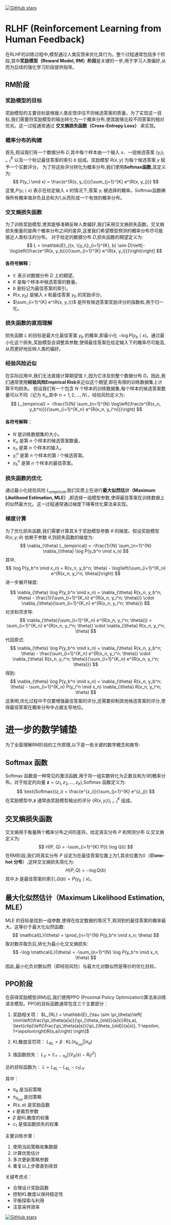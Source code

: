 [![GitHub stars](https://img.shields.io/github/stars/InuyashaYang/JoinAI?style=social)](https://github.com/InuyashaYang/JoinAI)

# RLHF (Reinforcement Learning from Human Feedback) 
在RLHF的训练过程中,模型通过人类反馈来优化其行为。整个过程通常包括多个阶段,其中**奖励模型（Reward Model, RM）阶段**是关键的一步,用于学习人类偏好,从而为后续的强化学习阶段提供指导。
## RM阶段
### 奖励模型的目标
奖励模型的主要目标是根据人类反馈评估不同候选答案的质量。为了实现这一目标,我们需要将奖励模型的输出转化为一个概率分布,使其能够比较不同答案的相对优劣。这一过程通常通过 **交叉熵损失函数（Cross-Entropy Loss）** 来实现。
### 概率分布的构建
首先,假设我们有一个数据分布 $D$,其中每个样本由一个输入 $x$、一组候选答案 $\{y_i\}_{i=1}^K$ 以及一个标记最佳答案的索引 $b$ 组成。奖励模型 $R(x, y)$ 为每个候选答案 $y$ 赋予一个实数评分。
为了将这些评分转化为概率分布,我们使用**Softmax函数**,其定义为:
$$
P(y_i \mid x) = \frac{e^{R(x, y_i)}}{\sum_{j=1}^{K} e^{R(x, y_j)}}
$$
这里,$P(y_i \mid x)$ 表示在给定输入 $x$ 的情况下,答案 $y_i$ 被选择的概率。Softmax函数确保所有概率值非负且总和为1,从而形成一个有效的概率分布。
### 交叉熵损失函数
为了训练奖励模型,使其能够准确反映人类偏好,我们采用交叉熵损失函数。交叉熵损失衡量的是两个概率分布之间的差异,这里我们希望模型预测的概率分布尽可能接近人类标注的分布。
对于给定的数据分布 $D$,损失函数的期望定义为:
$$
L = \mathbb{E}_{(x, \{y_i\}_{i=1}^{K}, b) \sim D}\left[-\log\left(\frac{e^{R(x, y_b)}}{\sum_{i=1}^{K} e^{R(x, y_i)}}\right)\right]
$$
#### 各符号解释：

- $\mathbb{E}$ 表示对数据分布 $D$ 上的期望。
- $K$ 是每个样本中候选答案的数量。
- $b$ 是标记为最佳答案的索引。
- $R(x, y_b)$ 是输入 $x$ 和最佳答案 $y_b$ 的奖励评分。
- $\sum_{i=1}^{K} e^{R(x, y_i)}$ 是所有候选答案奖励评分的指数和,用于归一化。

### 损失函数的直观理解
损失函数 $L$ 的目标是最大化最佳答案 $y_b$ 的概率,即最小化 $-\log P(y_b \mid x)$。通过最小化这个损失,奖励模型会调整其参数,使得最佳答案在给定输入下的概率尽可能高,从而更好地反映人类的偏好。
### 经验风险近似
在实际应用中,我们无法直接计算期望值 $\mathbb{E}$,因为它涉及到整个数据分布 $D$。因此,我们通常使用**经验风险Empirical Risk**来近似这个期望,即在有限的训练数据集上计算平均损失。
假设我们有一个包含 $N$ 个样本的训练数据集,每个样本的候选答案数量可以不同（记为 $K_n$,其中 $n = 1, 2, \dots, N$）。经验风险定义为:
$$
L_{empirical} = -\frac{1}{N} \sum_{n=1}^{N} \log\left(\frac{e^{R(x_n, y_b^n)}}{\sum_{i=1}^{K_n} e^{R(x_n, y_i^n)}}\right)
$$
#### 各符号解释：

- $N$ 是训练数据集的大小。
- $K_n$ 是第 $n$ 个样本的候选答案数量。
- $x_n$ 是第 $n$ 个样本的输入。
- $y_i^n$ 是第 $n$ 个样本的第 $i$ 个候选答案。
- $y_b^n$ 是第 $n$ 个样本的最佳答案。

### 损失函数的优化
通过最小化经验风险 $L_{empirical}$,我们实质上在进行**最大似然估计（Maximum Likelihood Estimation, MLE）**,即选择一组模型参数,使得最佳答案在训练数据上的似然最大化。这一过程通常通过梯度下降等优化算法来实现。
### 梯度计算
为了优化损失函数,我们需要计算其关于奖励模型参数 $\theta$ 的梯度。假设奖励模型 $R(x, y; \theta)$ 依赖于参数 $\theta$,则损失函数的梯度为:
$$
\nabla_{\theta} L_{empirical} = -\frac{1}{N} \sum_{n=1}^{N} \nabla_{\theta} \log P(y_b^n \mid x_n)
$$
其中,
$$
\log P(y_b^n \mid x_n) = R(x_n, y_b^n; \theta) - \log\left(\sum_{i=1}^{K_n} e^{R(x_n, y_i^n; \theta)}\right)
$$
进一步展开梯度:

$$
\nabla_{\theta} \log P(y_b^n \mid x_n) = 
\nabla_{\theta} R(x_n, y_b^n; \theta) - \frac{1}{\sum_{i=1}^{K_n} e^{R(x_n, y_i^n; \theta)}} \cdot 
\nabla_{\theta}(\sum_{i=1}^{K_n} e^{R(x_n, y_i^n; \theta)})
$$
对求和项求导:
$$
\nabla_{\theta}(\sum_{i=1}^{K_n} e^{R(x_n, y_i^n; \theta)}) = \sum_{i=1}^{K_n} e^{R(x_n, y_i^n; \theta)} \cdot 
\nabla_{\theta} R(x_n, y_i^n; \theta)
$$
代回原式:
$$
\nabla_{\theta} \log P(y_b^n \mid x_n) = 
\nabla_{\theta} R(x_n, y_b^n; \theta) - \frac{\sum_{i=1}^{K_n} e^{R(x_n, y_i^n; \theta)} \cdot 
\nabla_{\theta} R(x_n, y_i^n; \theta)}{\sum_{i=1}^{K_n} e^{R(x_n, y_i^n; \theta)}}
$$
得到:
$$
\nabla_{\theta} \log P(y_b^n \mid x_n) = \nabla_{\theta} R(x_n, y_b^n; \theta) - \sum_{i=1}^{K_n} P(y_i^n \mid x_n) \nabla_{\theta} R(x_n, y_i^n; \theta)
$$
这表明,优化过程中不仅要增强最佳答案的评分,还需要抑制其他候选答案的评分,使得最佳答案在概率分布中占据主导地位。
 
# 进一步的数学铺垫
为了全面理解RM阶段的工作原理,以下是一些关键的数学概念和推导:
## Softmax 函数
Softmax 函数是一种常见的激活函数,用于将一组实数转化为正数且和为1的概率分布。对于给定的向量 $\mathbf{z} = (z_1, z_2, \dots, z_K)$,Softmax 函数定义为:
$$
\text{Softmax}(z_i) = \frac{e^{z_i}}{\sum_{j=1}^{K} e^{z_j}}
$$
在奖励模型中,$\mathbf{z}$ 通常由奖励模型输出的评分 $\{R(x, y_i)\}_{i=1}^K$ 组成。
## 交叉熵损失函数
交叉熵用于衡量两个概率分布之间的差异。给定真实分布 $P$ 和预测分布 $Q$,交叉熵定义为:
$$
H(P, Q) = -\sum_{i=1}^{K} P(i) \log Q(i)
$$
在RM阶段,我们将真实分布 $P$ 设定为在最佳答案位置上为1,其余位置为0（即**one-hot 分布**）,这样交叉熵损失简化为:
$$
H(P, Q) = -\log Q(b)
$$
其中,$b$ 是最佳答案的索引,$Q(b) = P(y_b \mid x)$。
## 最大化似然估计（Maximum Likelihood Estimation, MLE）
MLE 的目标是找到一组参数,使得在给定数据的情况下,观测到的最佳答案的概率最大。这等价于最大化似然函数:
$$
\mathcal{L}(\theta) = \prod_{n=1}^{N} P(y_b^n \mid x_n; \theta)
$$
取对数并取负后,转化为最小化交叉熵损失:
$$
-\log \mathcal{L}(\theta) = -\sum_{n=1}^{N} \log P(y_b^n \mid x_n; \theta)
$$
因此,最小化负对数似然（即经验风险）与最大化对数似然是等价的优化目标。

## PPO阶段
 在获得奖励模型(RM)后,我们使用PPO (Proximal Policy Optimization)算法来训练语言模型。PPO的目标函数通常包含三个主要部分：

1. 奖励相关项：
$L_{RL} = \mathbb{E}_{\tau \sim \pi_\theta}\left[ \min\left(\frac{\pi_\theta(a|s)}{\pi_{\theta_{old}}(a|s)}R(s,a), \text{clip}\left(\frac{\pi_\theta(a|s)}{\pi_{\theta_{old}}(a|s)}, 1-\epsilon, 1+\epsilon\right)R(s,a)\right) \right]$

2. KL散度惩罚项：
$L_{KL} = \beta \cdot \text{KL}(\pi_{\theta_{old}} || \pi_\theta)$

3. 值函数损失：
$L_V = \mathbb{E}_{\tau \sim \pi_\theta}\left[(V_\theta(s) - R_t)^2\right]$

总的目标函数为：
$L = L_{RL} - L_{KL} - c_1L_V$

其中：

- $\pi_\theta$ 是当前策略
- $\pi_{\theta_{old}}$ 是旧策略
- $R(s,a)$ 是奖励函数
- $\epsilon$ 是裁剪参数
- $\beta$ 是KL散度的权重
- $c_1$ 是值函数损失的权重

主要训练步骤：

1. 使用当前策略收集数据
2. 计算优势估计
3. 多次更新策略参数
4. 重复以上步骤直到收敛

关键考虑点：
- 合理设计奖励函数
- 控制KL散度以保持稳定性
- 平衡探索与利用
- 注意采样效率


[![GitHub stars](https://img.shields.io/github/stars/InuyashaYang/AIDIY?style=social)](https://github.com/InuyashaYang/AIDIY)
